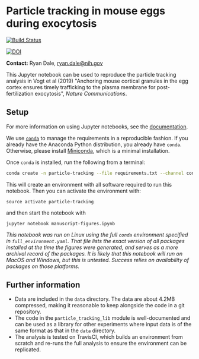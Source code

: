 # Particle tracking in mouse eggs during exocytosis

[![Build Status](https://travis-ci.com/daler/vogt-particle-tracking.svg?branch=master)](https://travis-ci.com/daler/vogt-particle-tracking)


[![DOI](https://zenodo.org/badge/177624036.svg)](https://zenodo.org/badge/latestdoi/177624036)



**Contact:** Ryan Dale, ryan.dale@nih.gov

This Jupyter notebook can be used to reproduce the particle tracking analysis
in Vogt et al (2019) "Anchoring mouse cortical granules in the egg cortex ensures
timely trafficking to the plasma membrane for post-fertilization exocytosis",
*Nature Communications*.

## Setup

For more information on using Jupyter notebooks, see the
[documentation](https://jupyter-notebook.readthedocs.io/en/stable/).

We use [`conda`](https://conda.io/docs/) to manage the requirements in
a reproducible fashion. If you already have the Anaconda Python distribution,
you already have `conda`. Otherwise, please install
[Miniconda](https://conda.io/miniconda.html), which is a minimal installation.

Once `conda` is installed, run the following from a terminal:

```bash
conda create -n particle-tracking --file requirements.txt --channel conda-forge
```

This will create an environment with all software required to run this
notebook. Then you can activate the environment with:

```
source activate particle-tracking
```

and then start the notebook with 

```
jupyter notebook manuscript-figures.ipynb
```

*This notebook was run on Linux using the full `conda` environment specified in
`full_environment.yaml`. That file lists the exact version of all packages
installed at the time the figures were generated, and serves as a more archival
record of the packages. It is likely that this notebook will run on MacOS and
Windows, but this is untested. Success relies on availability of packages on
those platforms.*

## Further information

- Data are included in the `data` directory. The data are about 4.2MB
  compressed, making it reasonable to keep alongside the code in a git
  repository.
- The code in the `particle_tracking_lib` module is well-documented and can be
  used as a library for other experiments where input data is of the same
  format as that in the `data` directory.
- The analysis is tested on TravisCI, which builds an environment from scratch
  and re-runs the full analysis to ensure the environment can be replicated.
